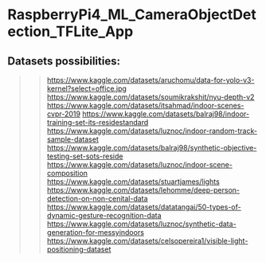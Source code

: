 # RaspberryPi4_ML_CameraObjectDetection_TFLite_App

## Datasets possibilities:
>> https://www.kaggle.com/datasets/aruchomu/data-for-yolo-v3-kernel?select=office.jpg
>> https://www.kaggle.com/datasets/soumikrakshit/nyu-depth-v2
>> https://www.kaggle.com/datasets/itsahmad/indoor-scenes-cvpr-2019
>> https://www.kaggle.com/datasets/balraj98/indoor-training-set-its-residestandard
>> https://www.kaggle.com/datasets/luznoc/indoor-random-track-sample-dataset
>> https://www.kaggle.com/datasets/balraj98/synthetic-objective-testing-set-sots-reside
>> https://www.kaggle.com/datasets/luznoc/indoor-scene-composition
>> https://www.kaggle.com/datasets/stuartjames/lights
>> https://www.kaggle.com/datasets/lehomme/deep-person-detection-on-non-cenital-data
>> https://www.kaggle.com/datasets/datatangai/50-types-of-dynamic-gesture-recognition-data
>> https://www.kaggle.com/datasets/luznoc/synthetic-data-generation-for-messyindoors
>> https://www.kaggle.com/datasets/celsopereira1/visible-light-positioning-dataset
